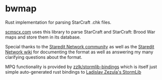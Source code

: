 # bwmap
Rust implementation for parsing StarCraft .chk files.

[scmscx.com](https://scmscx.com) uses this library to parse StarCraft and StarCraft: Brood War maps and store them in its database.

Special thanks to the [Staredit Network community](http://www.staredit.net) as well as the [Staredit Network wiki](http://www.staredit.net/wiki/index.php/Scenario.chk) for documenting the format as well as answering my many clarifying questions about the format.

MPQ functionality is provided by [zzlk/stormlib-bindings](https://github.com/zzlk/stormlib-bindings) which is itself just simple auto-generated rust bindings to [Ladislav Zezula's StormLib](https://github.com/ladislav-zezula/StormLib)
